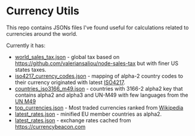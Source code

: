 Currency Utils
==============

This repo contains JSONs files I've found useful for calculations
related to currencies around the world.

Currently it has:
- [world_sales_tax.json](https://raw.githubusercontent.com/talaviram/currency_utils/main/world_sales_tax.json) - global tax based on https://github.com/valeriansaliou/node-sales-tax but with finer US states taxes.
- [iso4217_currency_codes.json](https://raw.githubusercontent.com/talaviram/currency_utils/main/iso4217_currency_codes.json) - mapping of alpha-2 country codes to their currency originated with latest [ISO4217](https://www.iso.org/iso-4217-currency-codes.html).
- [countries_iso3166_m49.json](https://raw.githubusercontent.com/talaviram/currency_utils/main/countries_iso3166_m49.json) - countries with 3166-2 alpha2 key that contains alpha2 and alpha3 and UN-M49 with few languages from the [UN M49](https://unstats.un.org/unsd/methodology/m49/overview/)
- [top_currencies.json](https://raw.githubusercontent.com/talaviram/currency_utils/main/top_currencies.json) - Most traded currencies ranked from [Wikipedia](https://en.wikipedia.org/wiki/Template:Most_traded_currencies)
- [latest_rates.json](https://raw.githubusercontent.com/talaviram/currency_utils/main/eu_member_countries.json) - minified EU member countries as alpha2.
- [latest_rates.json](https://raw.githubusercontent.com/talaviram/currency_utils/main/latest_rates.json) - exchange rates cached from https://currencybeacon.com
